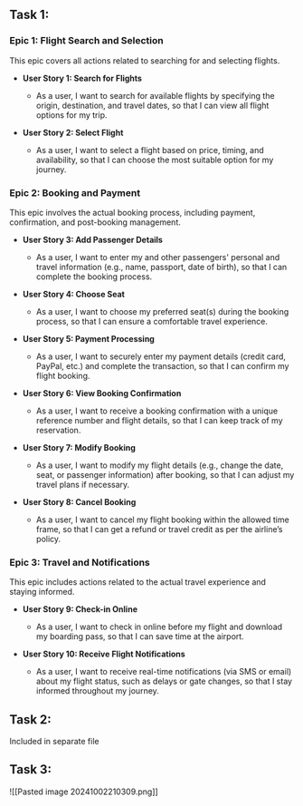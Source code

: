 ## Task 1:
### **Epic 1: Flight Search and Selection**
This epic covers all actions related to searching for and selecting flights.

- **User Story 1: Search for Flights**
  - As a user, I want to search for available flights by specifying the origin, destination, and travel dates, so that I can view all flight options for my trip.
  
- **User Story 2: Select Flight**
  - As a user, I want to select a flight based on price, timing, and availability, so that I can choose the most suitable option for my journey.
  


### **Epic 2: Booking and Payment**
This epic involves the actual booking process, including payment, confirmation, and post-booking management.

- **User Story 3: Add Passenger Details**
  - As a user, I want to enter my and other passengers' personal and travel information (e.g., name, passport, date of birth), so that I can complete the booking process.

- **User Story 4: Choose Seat**
  - As a user, I want to choose my preferred seat(s) during the booking process, so that I can ensure a comfortable travel experience.

- **User Story 5: Payment Processing**
  - As a user, I want to securely enter my payment details (credit card, PayPal, etc.) and complete the transaction, so that I can confirm my flight booking.
  
- **User Story 6: View Booking Confirmation**
  - As a user, I want to receive a booking confirmation with a unique reference number and flight details, so that I can keep track of my reservation.

- **User Story 7: Modify Booking**
  - As a user, I want to modify my flight details (e.g., change the date, seat, or passenger information) after booking, so that I can adjust my travel plans if necessary.

- **User Story 8: Cancel Booking**
  - As a user, I want to cancel my flight booking within the allowed time frame, so that I can get a refund or travel credit as per the airline’s policy.

### **Epic 3: Travel and Notifications**
This epic includes actions related to the actual travel experience and staying informed.

- **User Story 9: Check-in Online**
  - As a user, I want to check in online before my flight and download my boarding pass, so that I can save time at the airport.
  
- **User Story 10: Receive Flight Notifications**
  - As a user, I want to receive real-time notifications (via SMS or email) about my flight status, such as delays or gate changes, so that I stay informed throughout my journey.

## Task 2:
Included in separate file
## Task 3:
![[Pasted image 20241002210309.png]]